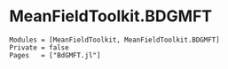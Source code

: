 # MeanFieldToolkit.BDGMFT

```@autodocs
Modules = [MeanFieldToolkit, MeanFieldToolkit.BDGMFT]
Private = false
Pages   = ["BdGMFT.jl"]

```